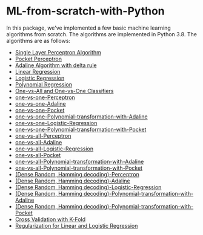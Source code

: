 # ML-from-scratch-with-Python
In this package, we've implemented a few basic machine learning algorithms from scratch. The algorithms are implemented in Python 3.8. The algorithms are as follows:

  - [Single Layer Perceptron Algorithm](https://github.com/NechbaMohammed/ML-from-scratch-with-Python/tree/main/Lab1/Perceptron)
  - [Pocket Perceptron](https://github.com/NechbaMohammed/ML-from-scratch-with-Python/tree/main/Lab1/Pocket)
  - [Adaline Algorithm with delta rule](https://github.com/NechbaMohammed/ML-from-scratch-with-Python/tree/main/Lab1/Adaline)
  - [Linear Regression](https://github.com/NechbaMohammed/ML-from-scratch-with-Python/tree/main/Lab2/Linear%20regression)
  - [Logistic Regression](https://github.com/NechbaMohammed/ML-from-scratch-with-Python/tree/main/Lab2/logistic%20regression)
  - [Polynomial Regression](https://github.com/NechbaMohammed/ML-from-scratch-with-Python/blob/main/Lab3/polynomial_regression.py)
  - [One-vs-All and One-vs-One Classifiers](https://github.com/NechbaMohammed/ML-from-scratch-with-Python/tree/main/Lab5)
  - [one-vs-one-Perceptron](https://github.com/NechbaMohammed/ML-from-scratch-with-Python/blob/main/Lab5/one_vs_one_Perceptron.ipynb)
  - [one-vs-one-Adaline](https://github.com/NechbaMohammed/ML-from-scratch-with-Python/blob/main/Lab5/one_vs_one_Adaline.ipynb)
  - [one-vs-one-Pocket](https://github.com/NechbaMohammed/ML-from-scratch-with-Python/blob/main/Lab5/one_vs_one_Pocket.ipynb)
  - [one-vs-one-Polynomial-transformation-with-Adaline](https://github.com/NechbaMohammed/ML-from-scratch-with-Python/blob/main/Lab5/one_vs_one_Polynomial_transformation_with_Adaline.ipynb)
  - [one-vs-one-Logistic-Regression](https://github.com/NechbaMohammed/ML-from-scratch-with-Python/blob/main/Lab5/one_vs_one_Logistic_Regression.ipynb)
  - [one-vs-one-Polynomial-transformation-with-Pocket](https://github.com/NechbaMohammed/ML-from-scratch-with-Python/blob/main/Lab5/one_vs_one_Polynomial_transformation_with_Pocket.ipynb)
  - [one-vs-all-Perceptron](https://github.com/NechbaMohammed/ML-from-scratch-with-Python/blob/main/Lab5/one_vs_all_Perceptron.ipynb)
  - [one-vs-all-Adaline](https://github.com/NechbaMohammed/ML-from-scratch-with-Python/blob/main/Lab5/one_vs_all_Adaline.ipynb)
  - [one-vs-all-Logistic-Regression](https://github.com/NechbaMohammed/ML-from-scratch-with-Python/blob/main/Lab5/one_vs_all_Logistic_Regression.ipynb)
  - [one-vs-all-Pocket](https://github.com/NechbaMohammed/ML-from-scratch-with-Python/blob/main/Lab5/one_vs_all_Pocket.ipynb)
  - [one-vs-all-Polynomial-transformation-with-Adaline](https://github.com/NechbaMohammed/ML-from-scratch-with-Python/blob/main/Lab5/one_vs_all_Polynomial_transformation_with_Adaline%20.ipynb)
  - [one-vs-all-Polynomial-transformation-with-Pocket](https://github.com/NechbaMohammed/ML-from-scratch-with-Python/blob/main/Lab5/one_vs_all_Polynomial_transformation_with_Pocket.ipynb)
  - [(Dense Random, Hamming decoding)-Perceptron](https://github.com/NechbaMohammed/ML-from-scratch-with-Python/blob/main/Lab5/(Dense%20Random%2C%20Hamming%20decoding)%20_Perceptron.ipynb)
  - [(Dense Random, Hamming decoding)-Adaline](https://github.com/NechbaMohammed/ML-from-scratch-with-Python/blob/main/Lab5/(Dense%20Random%2C%20Hamming%20decoding)-Adaline.ipynb)
  - [(Dense Random, Hamming decoding)-Logistic-Regression](https://github.com/NechbaMohammed/ML-from-scratch-with-Python/blob/main/Lab5/(Dense%20Random%2C%20Hamming%20decoding)_Logistic_Regression.ipynb)
  - [(Dense Random, Hamming decoding)-Polynomial-transformation-with-Adaline](https://github.com/NechbaMohammed/ML-from-scratch-with-Python/blob/main/Lab5/(Dense%20Random%2C%20Hamming%20decoding)_Polynomial_transformation_with_Adaline.ipynb)
  - [(Dense Random, Hamming decoding)-Polynomial-transformation-with-Pocket](https://github.com/NechbaMohammed/ML-from-scratch-with-Python/blob/main/Lab5/(Dense%20Random%2C%20Hamming%20decoding)_Polynomial_transformation_with_Pocket.ipynb)
  - [Cross Validation with K-Fold](https://github.com/NechbaMohammed/ML-from-scratch-with-Python/blob/main/Lab6/k_fold.py)
  - [Regularization for Linear and Logistic Regression](https://github.com/NechbaMohammed/ML-from-scratch-with-Python/blob/main/Lab7/regularization.py)
